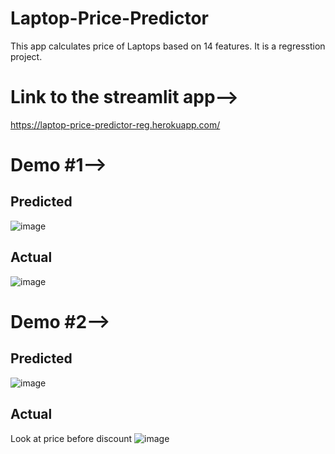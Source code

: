 # Laptop-Price-Predictor

This app calculates price of Laptops based on 14 features. It is a regresstion project.

# Link to the streamlit app-->
https://laptop-price-predictor-reg.herokuapp.com/

# Demo #1-->

## Predicted
![image](https://user-images.githubusercontent.com/105342764/200646208-20717f9a-cd72-4d96-867c-b17dc37a447f.png)

## Actual
![image](https://user-images.githubusercontent.com/105342764/200651530-6acddc12-fe69-4395-bbf7-332ded86b2f5.png)

# Demo #2-->

## Predicted
![image](https://user-images.githubusercontent.com/105342764/200647656-5e70020f-f590-4e3d-b92c-e54aa30653be.png)

## Actual
Look at price before discount
![image](https://user-images.githubusercontent.com/105342764/200647847-d2be71cd-a199-4295-90c1-bd62dc3f2059.png)


